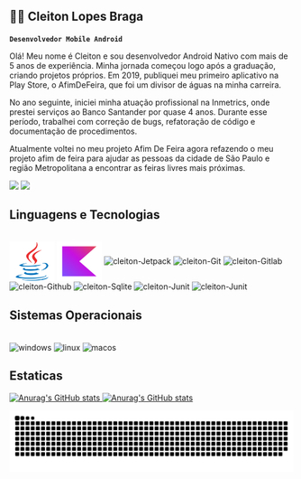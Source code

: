 ## 👨‍💻 Cleiton Lopes Braga  

**`Desenvolvedor Mobile Android`**

Olá! Meu nome é Cleiton e sou desenvolvedor Android Nativo com mais de 5 anos de experiência. Minha jornada começou logo após a graduação, criando projetos próprios. Em 2019, publiquei meu primeiro aplicativo na Play Store, o AfimDeFeira, que foi um divisor de águas na minha carreira.

No ano seguinte, iniciei minha atuação profissional na Inmetrics, onde prestei serviços ao Banco Santander por quase 4 anos. Durante esse período, trabalhei com correção de bugs, refatoração de código e documentação de procedimentos.

Atualmente voltei no meu projeto Afim De Feira agora refazendo o meu projeto afim de feira  para ajudar as pessoas da cidade de São Paulo e região Metropolitana a encontrar as feiras livres mais próximas.

  
<div> 
 <a href = "mailto:clopesbraga@gmail.com"><img src="https://img.shields.io/badge/-Gmail-%23333?style=for-the-badge&logo=gmail&logoColor=white" target="_blank"></a>
 <a href="https://www.linkedin.com/in/cleiton-lopes-braga-67929265" target="_blank"><img src="https://img.shields.io/badge/-LinkedIn-%230077B5?style=for-the-badge&logo=linkedin&logoColor=white" target="_blank"></a> 
</div>


## Linguagens e Tecnologias
  
 <div style="display: inline_block"><br>
  <img align="center" alt="cleiton-java" height="70" width="80" src="https://github.com/devicons/devicon/blob/master/icons/java/java-original.svg">
  <img align="center" alt="cleiton-Kotlin" height="70" width="80" src="https://github.com/devicons/devicon/blob/master/icons/kotlin/kotlin-original.svg"> 
  <img align="center" alt="cleiton-Jetpack" height="70" width="80" src="https://cdn.jsdelivr.net/gh/devicons/devicon@latest/icons/jetpackcompose/jetpackcompose-original.svg" />
  <img align="center" alt="cleiton-Git" height="70" width="80" src="https://cdn.jsdelivr.net/gh/devicons/devicon@latest/icons/git/git-original.svg" />
  <img align="center" alt="cleiton-Gitlab" height="70" width="80" src="https://cdn.jsdelivr.net/gh/devicons/devicon@latest/icons/gitlab/gitlab-original-wordmark.svg" /> 
  <img align="center" alt="cleiton-Github" height="70" width="80"  src="https://cdn.jsdelivr.net/gh/devicons/devicon@latest/icons/github/github-original-wordmark.svg" />
  <img align="center" alt="cleiton-Sqlite" height="70" width="80" src="https://cdn.jsdelivr.net/gh/devicons/devicon@latest/icons/sqlite/sqlite-original-wordmark.svg" />
  <img align="center" alt="cleiton-Junit" height="70" width="80" src="https://cdn.jsdelivr.net/gh/devicons/devicon@latest/icons/junit/junit-plain-wordmark.svg" />
  <img align="center" alt="cleiton-Junit" height="70" width="80"  src="https://cdn.jsdelivr.net/gh/devicons/devicon@latest/icons/firebase/firebase-plain-wordmark.svg" />
          
          
</div>


  ## Sistemas Operacionais
 
 
 <div style="display: inline_block"><br>
  <img align="center" alt="windows" src="https://img.shields.io/badge/Windows-0078D6?style=for-the-badge&logo=windows&logoColor=white">
  <img align="center" alt="linux"   src="https://img.shields.io/badge/Linux-FCC624?style=for-the-badge&logo=linux&logoColor=black">
  <img align="center" alt="macos"   src="https://img.shields.io/badge/mac%20os-000000?style=for-the-badge&logo=apple&logoColor=white">
</div>
 

 ## Estaticas

 <a href = "https://beacons.ai/clopesbraga">
   
  ![Anurag's GitHub stats](https://github-readme-stats.vercel.app/api/?username=clopesbraga&show_icons=true&theme=chartreuse-dark)
  ![Anurag's GitHub stats](https://github-readme-stats.vercel.app/api/top-langs?username=clopesbraga&show_icons=true&theme=chartreuse-dark)
</div>

![Snake animation](https://github.com/clopesbraga/clopesbraga/blob/output/github-contribution-grid-snake.svg)




  

 
